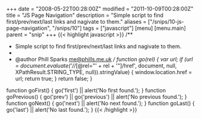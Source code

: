 +++
date = "2008-05-22T00:28:00Z"
modified = "2011-10-09T00:28:00Z"
title = "JS Page Navigation"
description = "Simple script to find first/prev/next/last links and nagivate to them."
aliases = ["/snips/10-js-page-navigation", "/snips/10"]
tags = ["javascript"]
[menu]
  [menu.main]
    parent = "snip"
+++
{{< highlight javascript >}}
/**
 * Simple script to find first/prev/next/last links and nagivate to them.
 *
 * @author Phill Sparks <me@phills.me.uk>
 */
function go(rel) {
    var url;
    if (url = document.evaluate('//*[@rel="' + rel + '"]/href', document, null, XPathResult.STRING_TYPE, null)).stringValue) {
        window.location.href = url;
        return true;
    }
    return false;
}

function goFirst() {
    go('first') || alert('No first found.');
}
function goPrevious() {
    go('prev') || go('previous') || alert('No previous found.');
}
function goNext() {
    go('next') || alert('No next found.');
}
function goLast() {
    go('last') || alert('No last found.');
}
{{< /highlight >}}
